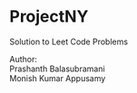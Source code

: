 # ProjectNY
Solution to Leet Code Problems

Author: <br />
Prashanth Balasubramani <br />
Monish Kumar Appusamy
